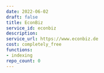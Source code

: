 ```yaml
---
date: 2022-06-02
draft: false
title: EconBiz
service_id: econbiz
description:
service_url: https://www.econbiz.de
cost: completely_free
functions:
- indexing
repo_count: 0
---
```



